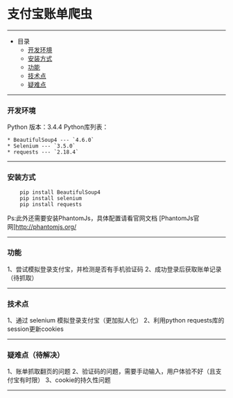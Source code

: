 # 支付宝账单爬虫
---
* 目录
    * [开发环境](#DevelopEnv)
    * [安装方式](#HowToInstall)
    * [功能](#Function)
    * [技术点](#TechPoints)
    * [疑难点](#QuestionAndIssue)

---
<h3 id="DevelopEnv">开发环境</h3>
Python 版本：3.4.4
Python库列表：

    * BeautifulSoup4 --- `4.6.0`
    * Selenium --- `3.5.0`
    * requests --- `2.18.4`

---

<h3 id="HowToInstall">安装方式</h3>

```
    pip install BeautifulSoup4
    pip install selenium
    pip install requests
```

Ps:此外还需要安装PhantomJs，具体配置请看官网文档
[PhantomJs官网]http://phantomjs.org/

---
<h3 id="Function">功能</h3>
1、尝试模拟登录支付宝，并检测是否有手机验证码
2、成功登录后获取账单记录（待抓取）

---
<h3 id="TechPoints">技术点</h3>
1、通过 selenium 模拟登录支付宝（更加拟人化）
2、利用python requests库的session更新cookies

---
<h3 id="QuestionAndIssue">疑难点（待解决）</h3>
1、账单抓取翻页的问题
2、验证码的问题，需要手动输入，用户体验不好（且支付宝有时限）
3、cookie的持久性问题

---



